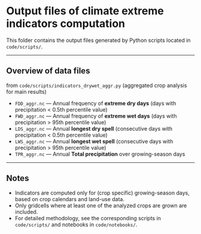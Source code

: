 # Output files of climate extreme indicators computation

This folder contains the output files generated by Python scripts located in `code/scripts/`.  

---

## Overview of data files

from `code/scripts/indicators_drywet_aggr.py` (aggregated crop analysis for main results)
- `FDD_aggr.nc` — Annual frequency of **extreme dry days** (days with precipitation < 0.5th percentile value)
- `FWD_aggr.nc` — Annual frequency of **extreme wet days** (days with precipitation > 95th percentile value)
- `LDS_aggr.nc` — Annual **longest dry spell** (consecutive days with precipitation < 0.5th percentile value)
- `LWS_aggr.nc` — Annual **longest wet spell** (consecutive days with precipitation > 95th percentile value)
- `TPR_aggr.nc` — Annual **Total precipitation** over growing-season days 


---

## Notes

- Indicators are computed only for (crop specific) growing-season days, based on crop calendars and land-use data.
- Only gridcells where at least one of the analyzed crops are grown are included.
- For detailed methodology, see the corresponding scripts in `code/scripts/` and notebooks in `code/notebooks/`.

